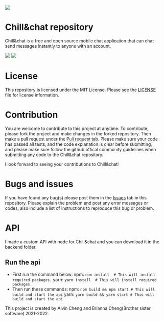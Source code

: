 ![](https://github.com/Chill-and-chat/Chill-and-chat/blob/react-native-migration/logo.svg)
# Chill&chat repository 
Chill&chat is a free and open source mobile chat application that can chat send messages instantly to anyone with an account.

![](https://img.shields.io/github/repo-size/Chill-and-chat/Chill-chat)   ![](https://img.shields.io/github/v/release/Chill-and-chat/Chill-chat)

# License

This repository is licensed under the MIT License. Please see the [LICENSE](https://github.com/Chill-and-chat/Chill-chat/blob/master/LICENSE) file for license information.

# Contribution

You are welcome to contribute to this project at anytime. To contribute, please fork the project and make changes in the forked repository. Then make a pull request under the [Pull request tab](https://github.com/Chill-and-chat/Chill-chat/pulls). Please make sure your code has passed all tests, and the code explanation is clear before submitting, and please make sure follow the github offical community guidelines when submitting any code to the Chill&chat repository.


I look forward to seeing your contributions to Chill&chat!

# Bugs and issues

If you have found any bug(s) please post them in the [Issues](https://github.com/Chill-and-chat/Chill-chat/issues) tab in this repository. Please explain the problem and post any error messages or codes, also include a list of instructions to reproduce this bug or problem.

# API
I made a custom API with node for Chill&chat and you can download it in the backend folder.


## Run the api
- First run the command below:
  npm:
  ``` npm install  # This will install required packages. ```
  yarn:
  ``` yarn install  # This will install required packages. ```
- Then run these commands:
  npm:
  ``` npm build && npm start # This will build and start the api ```
  yarn:
    ``` yarn build && yarn start # This will build and start the api ```

This project is created by Alvin Cheng and Brianna Cheng(Brother sister software) 2021-2022.
